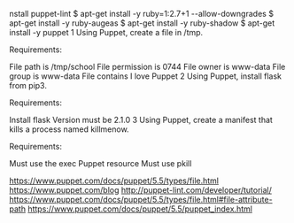 nstall puppet-lint
$ apt-get install -y ruby=1:2.7+1 --allow-downgrades
$ apt-get install -y ruby-augeas
$ apt-get install -y ruby-shadow
$ apt-get install -y puppet
1
Using Puppet, create a file in /tmp.

Requirements:

File path is /tmp/school
File permission is 0744
File owner is www-data
File group is www-data
File contains I love Puppet
2
Using Puppet, install flask from pip3.

Requirements:

Install flask
Version must be 2.1.0
3
Using Puppet, create a manifest that kills a process named killmenow.

Requirements:

Must use the exec Puppet resource
Must use pkill

https://www.puppet.com/docs/puppet/5.5/types/file.html
https://www.puppet.com/blog
http://puppet-lint.com/developer/tutorial/
https://www.puppet.com/docs/puppet/5.5/types/file.html#file-attribute-path
https://www.puppet.com/docs/puppet/5.5/puppet_index.html
